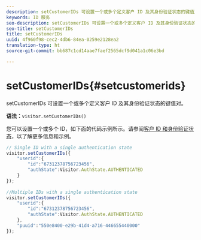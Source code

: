 ```yaml
---
description: setCustomerIDs 可设置一个或多个定义客户 ID 及其身份验证状态的键值对。
keywords: ID 服务
seo-description: setCustomerIDs 可设置一个或多个定义客户 ID 及其身份验证状态的键值对。
seo-title: setCustomerIDs
title: setCustomerIDs
uuid: 4f960f98-cec2-4db6-84ea-0259e2128ea2
translation-type: ht
source-git-commit: bb687c1cd14aae7faef2565dcf9d041a1c06e3bd

---
```



# setCustomerIDs{#setcustomerids}

setCustomerIDs 可设置一个或多个定义客户 ID 及其身份验证状态的键值对。

**语法：**`visitor.setCustomerIDs()`

您可以设置一个或多个 ID，如下面的代码示例所示。请参阅[客户 ID 和身份验证状态](../../mcvid-reference/mcvid-authenticated-state.md)，以了解更多信息和示例。

```js
// Single ID with a single authentication state 
visitor.setCustomerIDs({ 
    "userid":{ 
        "id":"67312378756723456", 
        "authState":Visitor.AuthState.AUTHENTICATED 
    } 
}); 
 
//Multiple IDs with a single authentication state 
visitor.setCustomerIDs({ 
    "userid":{ 
        "id":"67312378756723456", 
        "authState":Visitor.AuthState.AUTHENTICATED 
    }, 
    "puuid":"550e8400-e29b-41d4-a716-446655440000" 
});
```

